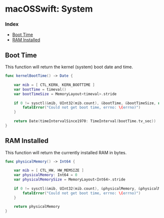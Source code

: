 # macOSSwift: System

### Index

* [Boot Time](https://github.com/erikberglund/macOSSwift/blob/master/macOSSwift_System.md#boot-time)
* [RAM Installed](https://github.com/erikberglund/macOSSwift/blob/master/macOSSwift_System.md#ram-installed)

## Boot Time

This function will return the kernel (system) boot date and time.

```swift
func kernelBootTime() -> Date {
    
    var mib = [ CTL_KERN, KERN_BOOTTIME ]
    var bootTime = timeval()
    var bootTimeSize = MemoryLayout<timeval>.stride
    
    if 0 != sysctl(&mib, UInt32(mib.count), &bootTime, &bootTimeSize, nil, 0) {
        fatalError("Could not get boot time, errno: \(errno)")
    }
    
    return Date(timeIntervalSince1970: TimeInterval(bootTime.tv_sec))
}
```

## RAM Installed

This function will return the currently installed RAM in bytes.

```swift
func physicalMemory() -> Int64 {
    
    var mib = [ CTL_HW, HW_MEMSIZE ]
    var physicalMemory: Int64 = 0
    var physicalMemorySize = MemoryLayout<Int64>.stride
    
    if 0 != sysctl(&mib, UInt32(mib.count), &physicalMemory, &physicalMemorySize, nil, 0) {
        fatalError("Could not get boot time, errno: \(errno)")
    }
    
    return physicalMemory
}
```
